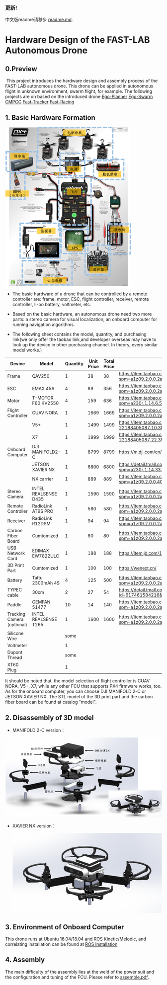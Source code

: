### 更新!

中文版readme请移步 [readme.md](readme.md).



# Hardware Design of the FAST-LAB Autonomous Drone

## 0.Preview

​	This project introduces the hardware design and assembly process of the FAST-LAB autonomous drone. This drone can be applied in autonomous flight in unknown environment, swarm flight, for example. The following projects are on based on the introduced drone:[Ego-Planner](https://github.com/ZJU-FAST-Lab/ego-planner) [Ego-Swarm](https://github.com/ZJU-FAST-Lab/ego-planner) [CMPCC](https://github.com/ZJU-FAST-Lab/CMPCC) [Fast-Tracker](https://github.com/ZJU-FAST-Lab/Fast-tracker) [Fast-Racing](https://github.com/ZJU-FAST-Lab/Fast-Racing)

## 1. Basic Hardware Formation

<img src="images\1.png" alt="1.jpg" style="zoom:50%;" />

+ The basic hardware of a drone that can be controlled by a remote controller are: frame, motor, ESC, flight controller, receiver, remote controller, li-po battery, voltmeter, etc.

+ Based on the basic hardware, an autonomous drone need two more parts: a stereo camera for visual localization, an onboard computer for running navigation algorithms.

+  The following sheet contains the model, quantity, and purchasing link(we only offer the taobao link,and developer overseas may have to look up the device in other purchasing channel. In theory, every similar model works.)

  | Device                     | Model                | Quantity | Unit Price | Total Price | 淘宝链接                                                     |
  | -------------------------- | -------------------- | -------- | ---------- | ----------- | ------------------------------------------------------------ |
  | Frame                      | QAV250               | 1        | 38         | 38          | https://item.taobao.com/item.htm?spm=a1z09.2.0.0.2abd2e8da0sHzh&id=520738516076&_u=l32egecqf290 |
  | ESC                        | EMAX 45A             | 4        | 89         | 356         | https://item.taobao.com/item.htm?spm=a1z09.2.0.0.2abd2e8da0sHzh&id=627250691828&_u=l32egecq104a |
  | Motor                      | T-MOTOR F60 KV2550   | 4        | 159        | 636         | https://item.taobao.com/item.htm?spm=a230r.1.14.6.58866126r2mH5j&id=612118488792&ns=1&abbucket=3#detail |
  | Flight Controller          | CUAV NORA            | 1        | 1669       | 1669        | https://item.taobao.com/item.htm?spm=a1z09.2.0.0.2abd2e8da0sHzh&id=618340579779&_u=l32egecq6321 |
  |                            | V5+                  | 1        | 1499       | 1499        | https://item.taobao.com/item.htm?spm=a1z10.5-c-s.w4002-22188405087.10.39df7ad6BKLAJz&id=594262853015 |
  |                            | X7                   | 1        | 1999       | 1999        | https://item.taobao.com/item.htm?spm=a1z10.5-c-s.w4002-22188405087.22.39df7ad6BKLAJz&id=617384615131 |
  | Onboard Computer           | DJI MANIFOLD2-C      | 1        | 8799       | 8799        | https://m.dji.com/cn/product/manifold-2                      |
  |                            | JETSON XAVIER NX     | 1        | 6800       | 6800        | https://detail.tmall.com/item.htm?spm=a230r.1.14.33.351a587bMPOWBh&id=619740546745&ns=1&abbucket=3&skuId=4573153270812 |
  |                            | NX carrier           | 1        | 889        | 889         | https://item.taobao.com/item.htm?spm=a1z09.2.0.0.40df2e8dWJlaLW&id=613984388047&_u=s32egecqa8ff |
  | Stereo Camera              | INTEL REALSENSE D435 | 1        | 1590       | 1590        | https://item.taobao.com/item.htm?spm=a1z09.2.0.0.2abd2e8da0sHzh&id=638877621060&_u=l32egecq42d1 |
  | Remote Controller          | RadioLink AT9S PRO   | 1        | 580        | 580         | https://item.taobao.com/item.htm?spm=a1z09.2.0.0.2abd2e8da0sHzh&id=533085053894&_u=l32egecq481a |
  | Receiver                   | RadioLink  R12DSM    | 1        | 94         | 94          | https://item.taobao.com/item.htm?spm=a1z09.2.0.0.2abd2e8da0sHzh&id=541658831753&_u=l32egecq5116 |
  | Carbon Fiber Board         | Cumtomized           | 1        | 80         | 80          | https://item.taobao.com/item.htm?spm=a1z09.2.0.0.2abd2e8da0sHzh&id=628187754851&_u=l32egecq8290 |
  | USB Network Card           | EDIMAX EW7822ULC     | 1        | 188        | 188         | https://item.jd.com/10022884495770.html                      |
  | 3D Print Part              | Cumtomized           | 1        | 100        | 100         | https://wenext.cn/                                           |
  | Battery                    | Tattu 2300mAh 4S     | 4        | 125        | 500         | https://item.taobao.com/item.htm?spm=a1z09.2.0.0.2abd2e8da0sHzh&id=583311920871&_u=l32egecq9cf8 |
  | TYPEC cable                | 30cm                 | 2        | 27         | 54          | https://detail.tmall.com/item.htm?id=617461584216&spm=a1z09.2.0.0.2abd2e8da0sHzh&_u=l32egecq0e19 |
  | Paddle                     | GEMFAN 51477         | 10       | 14         | 140         | https://item.taobao.com/item.htm?spm=a1z09.2.0.0.2abd2e8da0sHzh&id=627007813072&_u=l32egecqfabf |
  | Tracking Camera (optional) | INTEL REALSENSE T265 | 1        | 1600       | 1600        | https://item.taobao.com/item.htm?spm=a1z09.2.0.0.2abd2e8da0sHzh&id=638877621060&_u=l32egecq42d1 |
  |                            |                      |          |            |             |                                                              |
  | Silicone Wire              |                      | some     |            |             |                                                              |
  | Voltmeter                  |                      | 1        |            |             |                                                              |
  | Dupont Thread              |                      | some     |            |             |                                                              |
  | XT60 Plug                  |                      | 1        |            |             |                                                              |

  It should be noted that, the model selection of flight controller is CUAV NORA, V5+, X7, while any other FCU that supports PX4 firmware works, too. As for the onboard computer, you can choose DJI MANIFOLD 2-C or JETSON XAVIER NX.  The STL model of the 3D print part and the carbon fiber board can be found at catalog "model".

  ## 2. Disassembly of 3D model

  + MANIFOLD 2-C version：

  <img src="images\2.png" style="zoom:50%;" />

+ XAVIER NX version：

  ![3](images/3.png)

## 3. Environment of Onboard Computer

This drone runs at Ubuntu 16.04/18.04 and ROS Kinetic/Melodic, and correlating installation can be found at  [ROS Installation](http://wiki.ros.org/ROS/Installation)



## 4. Assembly

The main difficulty of the assembly lies at the weld of the power suit and the configuration and tuning of the FCU. Please refer to [assemble.pdf](assemble.pdf). 

